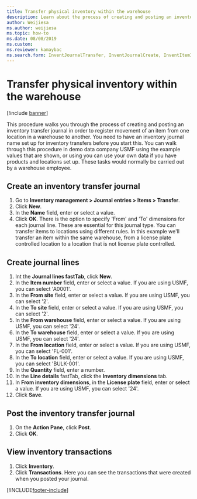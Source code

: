 ```yaml
--- 
title: Transfer physical inventory within the warehouse
description: Learn about the process of creating and posting an inventory transfer journal in order to register movement of an item from one location in a warehouse to another.
author: Weijiesa
ms.author: weijiesa
ms.topic: how-to
ms.date: 08/08/2019
ms.custom:
ms.reviewer: kamaybac
ms.search.form: InventJournalTransfer, InventJournalCreate, InventItemIdLookupSimple, InventLocationIdLookup, WMSLocationIdLookup, InventTrans   
---
```


# Transfer physical inventory within the warehouse

[!include [banner](../../includes/banner.md)]

This procedure walks you through the process of creating and posting an inventory transfer journal in order to register movement of an item from one location in a warehouse to another. You need to have an inventory journal name set up for inventory transfers before you start this. You can walk through this procedure in demo data company USMF using the example values that are shown, or using you can use your own data if you have products and locations set up. These tasks would normally be carried out by a warehouse employee.


## Create an inventory transfer journal
1. Go to **Inventory management > Journal entries > Items > Transfer**.
2. Click **New**.
3. In the **Name** field, enter or select a value.
4. Click **OK**. There is the option to specify 'From' and 'To' dimensions for each journal line. These are essential for this journal type. You can transfer items to locations using different rules. In this example we'll transfer an item within the same warehouse, from a license plate controlled location to a location that is not license plate controlled.   

## Create journal lines
1. Int the **Journal lines fastTab**, click **New**.
2. In the **Item number** field, enter or select a value. If you are using USMF, you can select 'A0001'.  
3. In the **From site** field, enter or select a value. If you are using USMF, you can select '2'.  
4. In the **To site** field, enter or select a value. If you are using USMF, you can select '2'.  
5. In the **From warehouse** field, enter or select a value. If you are using USMF, you can select '24'.  
6. In the **To warehouse** field, enter or select a value. If you are using USMF, you can select '24'.  
7. In the **From location** field, enter or select a value. If you are using USMF, you can select 'FL-001'.  
8. In the **To location** field, enter or select a value. If you are using USMF, you can select 'BULK-001'.  
9. In the **Quantity** field, enter a number.
10. In the **Line details** fastTab, click the **Inventory dimensions** tab.
11. In **From inventory dimensions**, in the **License plate** field, enter or select a value. If you are using USMF, you can select '24'.  
12. Click **Save**.

## Post the inventory transfer journal
1. On the **Action Pane**, click **Post**.
2. Click **OK**.

## View inventory transactions
1. Click **Inventory**.
2. Click **Transactions**. Here you can see the transactions that were created when you posted your journal.  



[!INCLUDE[footer-include](../../../includes/footer-banner.md)]